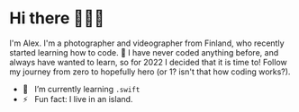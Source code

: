 # Hi there 👋👨‍💻
I'm Alex. I'm a photographer and videographer from Finland, who recently started learning how to code. 🔰 I have never coded anything before, and always have wanted to learn, so for 2022 I decided that it is time to! Follow my journey from zero to hopefully hero (or 1? isn't that how coding works?).

- 🌱&nbsp;&nbsp; I’m currently learning `.swift`
- ⚡️&nbsp;&nbsp; Fun fact: I live in an island.

<!---
- 👋&nbsp;&nbsp; 
- 📍&nbsp;&nbsp; 
- 🌍&nbsp;&nbsp; 
- 💞️&nbsp;&nbsp; I’m looking to collaborate on ...
- ⚙️&nbsp;&nbsp; I use daily: `.swif`
- 📫&nbsp;&nbsp; How to reach me via [email], [twitter].
aenakin/aenakin is a ✨ special ✨ repository because its `README.md` (this file) appears on your GitHub profile.
You can click the Preview link to take a look at your changes.
--->
